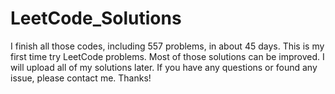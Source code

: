 # LeetCode_Solutions

I finish all those codes, including 557 problems, in about 45 days. This is my first time try LeetCode problems. Most of those solutions can be improved. I will upload all of my solutions later. If you have any questions or found any issue, please contact me. Thanks!
